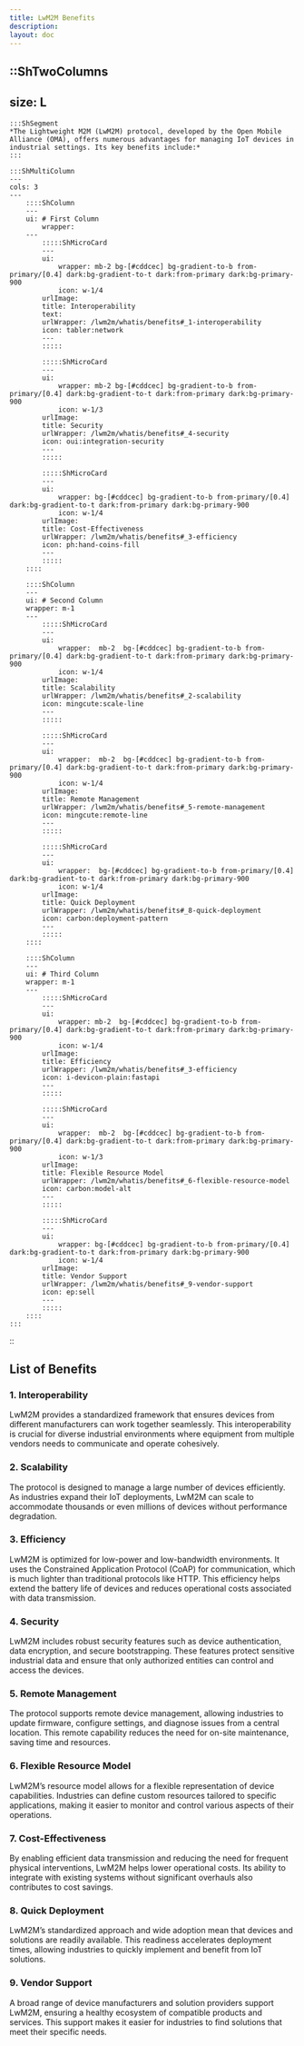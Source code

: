 ```yaml
---
title: LwM2M Benefits
description:
layout: doc
---
```


::ShTwoColumns
---
size: L
---

    :::ShSegment
    *The Lightweight M2M (LwM2M) protocol, developed by the Open Mobile Alliance (OMA), offers numerous advantages for managing IoT devices in industrial settings. Its key benefits include:*
    :::

    :::ShMultiColumn
    ---
    cols: 3
    ---
        ::::ShColumn 
        --- 
        ui: # First Column
            wrapper: 
        ---
            :::::ShMicroCard
            ---
            ui:
                wrapper: mb-2 bg-[#cddcec] bg-gradient-to-b from-primary/[0.4] dark:bg-gradient-to-t dark:from-primary dark:bg-primary-900
                icon: w-1/4
            urlImage:
            title: Interoperability
            text:
            urlWrapper: /lwm2m/whatis/benefits#_1-interoperability
            icon: tabler:network
            ---
            :::::

            :::::ShMicroCard
            ---
            ui:
                wrapper: mb-2 bg-[#cddcec] bg-gradient-to-b from-primary/[0.4] dark:bg-gradient-to-t dark:from-primary dark:bg-primary-900   
                icon: w-1/3 
            urlImage: 
            title: Security
            urlWrapper: /lwm2m/whatis/benefits#_4-security
            icon: oui:integration-security
            ---
            :::::

            :::::ShMicroCard
            ---
            ui:
                wrapper: bg-[#cddcec] bg-gradient-to-b from-primary/[0.4] dark:bg-gradient-to-t dark:from-primary dark:bg-primary-900     
                icon: w-1/4
            urlImage: 
            title: Cost-Effectiveness
            urlWrapper: /lwm2m/whatis/benefits#_3-efficiency
            icon: ph:hand-coins-fill
            ---
            :::::
        ::::

        ::::ShColumn 
        --- 
        ui: # Second Column
        wrapper: m-1 
        ---
            :::::ShMicroCard
            ---
            ui:
                wrapper:  mb-2  bg-[#cddcec] bg-gradient-to-b from-primary/[0.4] dark:bg-gradient-to-t dark:from-primary dark:bg-primary-900   
                icon: w-1/4      
            urlImage:
            title: Scalability
            urlWrapper: /lwm2m/whatis/benefits#_2-scalability
            icon: mingcute:scale-line
            ---
            :::::

            :::::ShMicroCard
            ---
            ui:
                wrapper:  mb-2  bg-[#cddcec] bg-gradient-to-b from-primary/[0.4] dark:bg-gradient-to-t dark:from-primary dark:bg-primary-900   
                icon: w-1/4     
            urlImage: 
            title: Remote Management
            urlWrapper: /lwm2m/whatis/benefits#_5-remote-management
            icon: mingcute:remote-line
            ---
            :::::

            :::::ShMicroCard
            --- 
            ui:
                wrapper:  bg-[#cddcec] bg-gradient-to-b from-primary/[0.4] dark:bg-gradient-to-t dark:from-primary dark:bg-primary-900
                icon: w-1/4 
            urlImage: 
            title: Quick Deployment
            urlWrapper: /lwm2m/whatis/benefits#_8-quick-deployment
            icon: carbon:deployment-pattern
            ---
            :::::
        ::::

        ::::ShColumn 
        --- 
        ui: # Third Column
        wrapper: m-1 
        ---
            :::::ShMicroCard
            ---
            ui:
                wrapper: mb-2  bg-[#cddcec] bg-gradient-to-b from-primary/[0.4] dark:bg-gradient-to-t dark:from-primary dark:bg-primary-900     
                icon: w-1/4   
            urlImage: 
            title: Efficiency
            urlWrapper: /lwm2m/whatis/benefits#_3-efficiency
            icon: i-devicon-plain:fastapi
            ---
            :::::
        
            :::::ShMicroCard
            ---
            ui:
                wrapper:  mb-2  bg-[#cddcec] bg-gradient-to-b from-primary/[0.4] dark:bg-gradient-to-t dark:from-primary dark:bg-primary-900       
                icon: w-1/3 
            urlImage: 
            title: Flexible Resource Model
            urlWrapper: /lwm2m/whatis/benefits#_6-flexible-resource-model
            icon: carbon:model-alt
            ---
            :::::

            :::::ShMicroCard
            ---
            ui:
                wrapper: bg-[#cddcec] bg-gradient-to-b from-primary/[0.4] dark:bg-gradient-to-t dark:from-primary dark:bg-primary-900 
                icon: w-1/4  
            urlImage: 
            title: Vendor Support
            urlWrapper: /lwm2m/whatis/benefits#_9-vendor-support
            icon: ep:sell
            ---
            :::::
        ::::
    :::
::

## List of Benefits

### 1. Interoperability
LwM2M provides a standardized framework that ensures devices from different manufacturers can work together seamlessly. This interoperability is crucial for diverse industrial environments where equipment from multiple vendors needs to communicate and operate cohesively.

### 2. Scalability
The protocol is designed to manage a large number of devices efficiently. As industries expand their IoT deployments, LwM2M can scale to accommodate thousands or even millions of devices without performance degradation.

### 3. Efficiency
LwM2M is optimized for low-power and low-bandwidth environments. It uses the Constrained Application Protocol (CoAP) for communication, which is much lighter than traditional protocols like HTTP. This efficiency helps extend the battery life of devices and reduces operational costs associated with data transmission.

### 4. Security
LwM2M includes robust security features such as device authentication, data encryption, and secure bootstrapping. These features protect sensitive industrial data and ensure that only authorized entities can control and access the devices.

### 5. Remote Management
The protocol supports remote device management, allowing industries to update firmware, configure settings, and diagnose issues from a central location. This remote capability reduces the need for on-site maintenance, saving time and resources.

### 6. Flexible Resource Model
LwM2M’s resource model allows for a flexible representation of device capabilities. Industries can define custom resources tailored to specific applications, making it easier to monitor and control various aspects of their operations.

### 7. Cost-Effectiveness
By enabling efficient data transmission and reducing the need for frequent physical interventions, LwM2M helps lower operational costs. Its ability to integrate with existing systems without significant overhauls also contributes to cost savings.

### 8. Quick Deployment
LwM2M’s standardized approach and wide adoption mean that devices and solutions are readily available. This readiness accelerates deployment times, allowing industries to quickly implement and benefit from IoT solutions.

### 9. Vendor Support
A broad range of device manufacturers and solution providers support LwM2M, ensuring a healthy ecosystem of compatible products and services. This support makes it easier for industries to find solutions that meet their specific needs.


